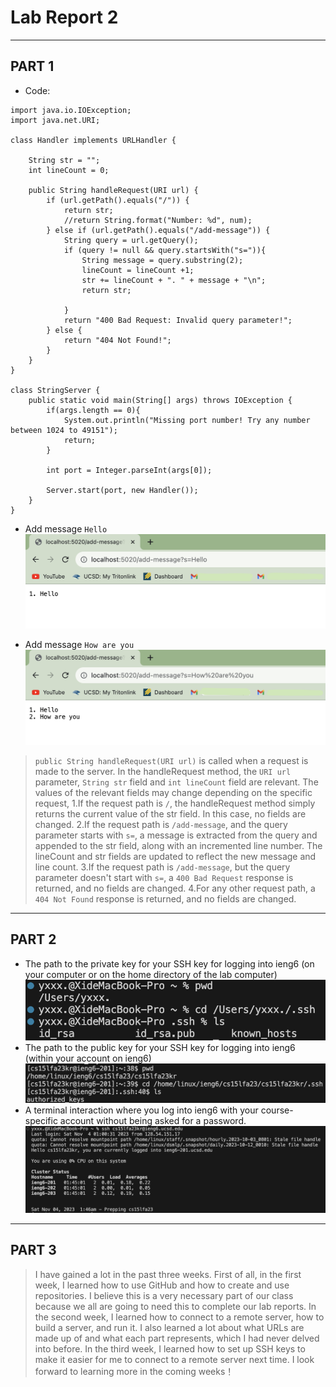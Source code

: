 # Lab Report 2
---
## PART 1

- Code:
  
```
import java.io.IOException;
import java.net.URI;

class Handler implements URLHandler {
    
    String str = "";
    int lineCount = 0;

    public String handleRequest(URI url) {
        if (url.getPath().equals("/")) {
            return str;
            //return String.format("Number: %d", num);
        } else if (url.getPath().equals("/add-message")) {
            String query = url.getQuery();
            if (query != null && query.startsWith("s=")){
                String message = query.substring(2);
                lineCount = lineCount +1;
                str += lineCount + ". " + message + "\n";
                return str;
                
            }
            return "400 Bad Request: Invalid query parameter!";
        } else {
            return "404 Not Found!";
        }
    }
}

class StringServer {
    public static void main(String[] args) throws IOException {
        if(args.length == 0){
            System.out.println("Missing port number! Try any number between 1024 to 49151");
            return;
        }

        int port = Integer.parseInt(args[0]);

        Server.start(port, new Handler());
    }
}
```

- Add message `Hello`
  ![](Screenshot/Hello.png)

- Add message `How are you`
  ![](Screenshot/Howareyou.png)

> `public String handleRequest(URI url)` is called when a request is made to the server. In the handleRequest method, the `URI url` parameter, `String str` field and `int lineCount` field are relevant. The values of the relevant fields may change depending on the specific request, 1.If the request path is `/`, the handleRequest method simply returns the current value of the str field. In this case, no fields are changed. 2.If the request path is `/add-message`, and the query parameter starts with `s=`, a message is extracted from the query and appended to the str field, along with an incremented line number. The lineCount and str fields are updated to reflect the new message and line count. 3.If the request path is `/add-message`, but the query parameter doesn't start with `s=`, a `400 Bad Request` response is returned, and no fields are changed. 4.For any other request path, a `404 Not Found` response is returned, and no fields are changed.

---
## PART 2
- The path to the private key for your SSH key for logging into ieng6 (on your computer or on the home directory of the lab computer)
  ![](Screenshot/privatekey.png)
- The path to the public key for your SSH key for logging into ieng6 (within your account on ieng6)
  ![](Screenshot/publickey.png)
- A terminal interaction where you log into ieng6 with your course-specific account without being asked for a password.
  ![](Screenshot/loginWithoutPassword.png)
  
---
## PART 3
> I have gained a lot in the past three weeks. First of all, in the first week, I learned how to use GitHub and how to create and use repositories. I believe this is a very necessary part of our class because we all are going to need this to complete our lab reports. In the second week, I learned how to connect to a remote server, how to build a server, and run it. I also learned a lot about what URLs are made up of and what each part represents, which I had never delved into before. In the third week, I learned how to set up SSH keys to make it easier for me to connect to a remote server next time. I look forward to learning more in the coming weeks！
